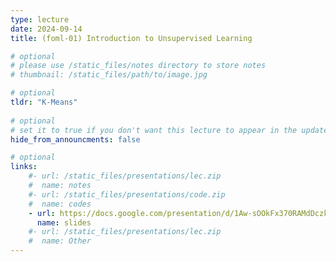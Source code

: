 ```yaml
---
type: lecture
date: 2024-09-14
title: (foml-01) Introduction to Unsupervised Learning

# optional
# please use /static_files/notes directory to store notes
# thumbnail: /static_files/path/to/image.jpg

# optional
tldr: "K-Means"
  
# optional
# set it to true if you don't want this lecture to appear in the updates section
hide_from_announcments: false

# optional
links: 
    #- url: /static_files/presentations/lec.zip
    #  name: notes
    #- url: /static_files/presentations/code.zip
    #  name: codes
    - url: https://docs.google.com/presentation/d/1Aw-sOOkFx370RAMdDczk6esH17jDK1NuOMqWWXcEALg/edit?usp=share_link
      name: slides
    #- url: /static_files/presentations/lec.zip
    #  name: Other
---
```

